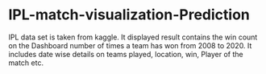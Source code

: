 # IPL-match-visualization-Prediction
IPL data set is taken from kaggle. It displayed result contains the win count on the Dashboard number of times a team has won from 2008 to 2020. It includes date wise details on teams played, location, win, Player of the match etc.
